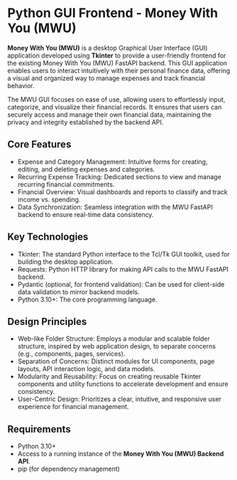 <h1>Python GUI Frontend - Money With You (MWU)</h1>

<p><strong>Money With You (MWU)</strong> is a desktop Graphical User Interface (GUI) application developed using <strong>Tkinter</strong> to provide a user-friendly frontend for the existing Money With You (MWU) FastAPI backend. This GUI application enables users to interact intuitively with their personal finance data, offering a visual and organized way to manage expenses and track financial behavior.</p>

<p>The MWU GUI focuses on ease of use, allowing users to effortlessly input, categorize, and visualize their financial records. It ensures that users can securely access and manage their own financial data, maintaining the privacy and integrity established by the backend API.</p>

<h2>Core Features</h2>
<ul>
    <li>Expense and Category Management: Intuitive forms for creating, editing, and deleting expenses and categories.</li>
    <li>Recurring Expense Tracking: Dedicated sections to view and manage recurring financial commitments.</li>
    <li>Financial Overview: Visual dashboards and reports to classify and track income vs. spending.</li>
    <li>Data Synchronization: Seamless integration with the MWU FastAPI backend to ensure real-time data consistency.</li>
</ul>

<h2>Key Technologies</h2>
<ul>
    <li>Tkinter: The standard Python interface to the Tcl/Tk GUI toolkit, used for building the desktop application.</li>
    <li>Requests: Python HTTP library for making API calls to the MWU FastAPI backend.</li>
    <li>Pydantic (optional, for frontend validation): Can be used for client-side data validation to mirror backend models.</li>
    <li>Python 3.10+: The core programming language.</li>
</ul>

<h2>Design Principles</h2>
<ul>
    <li>Web-like Folder Structure: Employs a modular and scalable folder structure, inspired by web application design, to separate concerns (e.g., components, pages, services).</li>
    <li>Separation of Concerns: Distinct modules for UI components, page layouts, API interaction logic, and data models.</li>
    <li>Modularity and Reusability: Focus on creating reusable Tkinter components and utility functions to accelerate development and ensure consistency.</li>
    <li>User-Centric Design: Prioritizes a clear, intuitive, and responsive user experience for financial management.</li>
</ul>

<h2>Requirements</h2>
<ul>
    <li>Python 3.10+</li>
    <li>Access to a running instance of the <strong>Money With You (MWU) Backend API</strong>.</li>
    <li>pip (for dependency management)</li>
</ul>